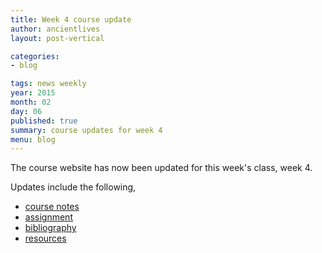 ```yaml
---
title: Week 4 course update
author: ancientlives
layout: post-vertical

categories:
- blog

tags: news weekly
year: 2015
month: 02
day: 06
published: true
summary: course updates for week 4
menu: blog
---
```


The course website has now been updated for this week's class, week 4. 

Updates include the following,

* [course notes](/notes) 
* [assignment](/assignments) 
* [bibliography](/bibliography)
* [resources](/links)


